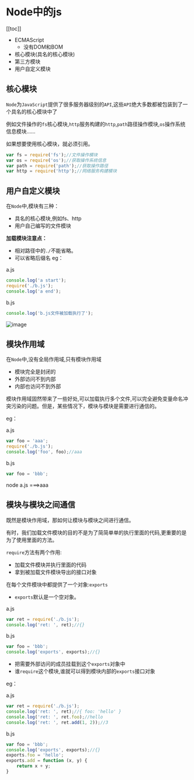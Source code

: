 # Node中的js

[[toc]]

- ECMAScript
    - 没有DOM和BOM
- 核心模块(具名的核心模块)
- 第三方模块
- 用户自定义模块

## 核心模块

`Node`为`JavaScript`提供了很多服务器级别的`API`,这些`API`绝大多数都被包装到了一个具名的核心模块中了

例如文件操作的`fs`核心模块,`http`服务构建的`http`,`path`路径操作模块,`os`操作系统信息模块……

如果想要使用核心模块，就必须引用。


```js
var fs = require('fs');//文件操作模块
var os = require('os');//获取操作系统信息
var path = require('path');//获取操作路径
var http = require('http');//网络服务构建模块
```

## 用户自定义模块

在`Node`中,模块有三种：

- 具名的核心模块,例如fs、http
- 用户自己编写的文件模块

**加载模块注意点：**

- 相对路径中的`./`不能省略。
- 可以省略后缀名
eg：

a.js
```js
console.log('a start');
require('./b.js');
console.log('a end');
```

b.js
```js
console.log('b.js文件被加载执行了');
```

![image](/imgs/nodeJs/package1.png)


## 模块作用域

在`Node`中,没有全局作用域,只有模块作用域

- 模块完全是封闭的
- 外部访问不到内部
- 内部也访问不到外部

模块作用域固然带来了一些好处,可以加载执行多个文件,可以完全避免变量命名冲突污染的问题。但是，某些情况下，模块与模块是需要进行通信的。

eg：

a.js
```js
var foo = 'aaa';
require('./b.js');
console.log('foo', foo);//aaa
```

b.js
```js
var foo = 'bbb';
```

node a.js ===>aaa

## 模块与模块之间通信

既然是模块作用域，那如何让模块与模块之间进行通信。

有时，我们加载文件模块的目的不是为了简简单单的执行里面的代码,更重要的是为了使用里面的方法。

`require`方法有两个作用:

- 加载文件模块并执行里面的代码
- 拿到被加载文件模块导出的接口对象

在每个文件模块中都提供了一个对象:`exports`

- `exports`默认是一个空对象。


a.js
```js
var ret = require('./b.js');
console.log('ret: ', ret);//{}
```

b.js
```js
var foo = 'bbb';
console.log('exports', exports);//{}
```

- 把需要外部访问的成员挂载到这个`exports`对象中
- 谁`require`这个模块,谁就可以得到模块内部的`exports`接口对象

eg：

a.js
```js
var ret = require('./b.js');
console.log('ret: ', ret);//{ foo: 'hello' }
console.log('ret: ', ret.foo);//hello
console.log('ret: ', ret.add(1, 2));//3
```

b.js
```js
var foo = 'bbb';
console.log('exports', exports);//{}
exports.foo = 'hello';
exports.add = function (x, y) {
    return x + y;
}
```








